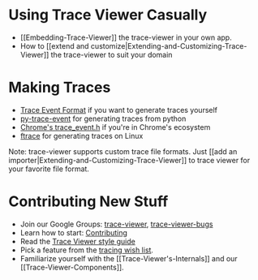 Using Trace Viewer Casually
==================================
 * [[Embedding-Trace-Viewer]] the trace-viewer in your own app.
 * How to [[extend and customize|Extending-and-Customizing-Trace-Viewer]] the trace-viewer to suit your domain

Making Traces
=============
 * [Trace Event Format](https://docs.google.com/document/d/1CvAClvFfyA5R-PhYUmn5OOQtYMH4h6I0nSsKchNAySU/edit?usp=sharing) if you want to generate traces yourself
 * [py-trace-event](https://github.com/natduca/py_trace_event) for generating traces from python
 * [Chrome's trace_event.h](http://src.chromium.org/chrome/trunk/src/base/debug/trace_event.h) if you're in Chrome's ecosystem
 * [ftrace](https://www.kernel.org/doc/Documentation/trace/ftrace.txt) for generating traces on Linux

Note: trace-viewer supports custom trace file formats. Just [[add an importer|Extending-and-Customizing-Trace-Viewer]] to trace viewer for your favorite file format.

Contributing New Stuff
======================
 * Join our Google Groups: [trace-viewer](https://groups.google.com/forum/#!forum/trace-viewer), [trace-viewer-bugs](https://groups.google.com/forum/#!forum/trace-viewer-bugs)
 * Learn how to start: [Contributing](https://github.com/catapult-project/catapult/blob/master/CONTRIBUTING.md)
 * Read the [Trace Viewer style guide](https://github.com/catapult-project/catapult/blob/master/docs/style-guide.md)
 * Pick a feature from the [tracing wish list](https://docs.google.com/a/chromium.org/document/d/1T1UJHIgImSEPSugCt2TFrkNsraBFITPHpYFGDJStePc/preview).
 * Familiarize yourself with the [[Trace-Viewer's-Internals]] and our [[Trace-Viewer-Components]].
